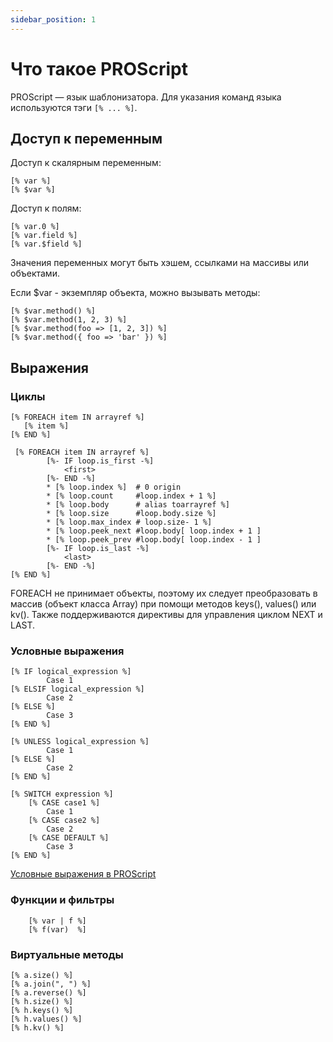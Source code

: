 ```yaml
---
sidebar_position: 1
---
```


# Что такое PROScript

PROScript — язык шаблонизатора. Для указания команд языка используются тэги `[% ... %]`.

## Доступ к переменным

Доступ к скалярным переменным:

```
[% var %]
[% $var %]
```

Доступ к полям:

```
[% var.0 %]
[% var.field %]
[% var.$field %]
```

Значения переменных могут быть хэшем, ссылками на массивы или объектами.

Если $var - экземпляр объекта, можно вызывать методы:

```
[% $var.method() %]
[% $var.method(1, 2, 3) %]
[% $var.method(foo => [1, 2, 3]) %]
[% $var.method({ foo => 'bar' }) %]
```

## Выражения

### Циклы

```
[% FOREACH item IN arrayref %]
   [% item %]
[% END %]
```

```
 [% FOREACH item IN arrayref %]
        [%- IF loop.is_first -%]
            <first>
        [%- END -%]
        * [% loop.index %]  # 0 origin
        * [% loop.count     #loop.index + 1 %]
        * [% loop.body      # alias toarrayref %]
        * [% loop.size      #loop.body.size %]
        * [% loop.max_index # loop.size- 1 %]
        * [% loop.peek_next #loop.body[ loop.index + 1 ]
        * [% loop.peek_prev #loop.body[ loop.index - 1 ]
        [%- IF loop.is_last -%]
            <last>
        [%- END -%]
[% END %]
```

FOREACH не принимает объекты, поэтому их следует преобразовать в массив (объект класса Array) при помощи методов keys(), values() или kv(). Также поддерживаются директивы для управления циклом NEXT и LAST.

### Условные выражения

```
[% IF logical_expression %]
        Case 1
[% ELSIF logical_expression %]
        Case 2
[% ELSE %]
        Case 3
[% END %]
```

```
[% UNLESS logical_expression %]
        Case 1
[% ELSE %]
        Case 2
[% END %]
```

```
[% SWITCH expression %]
    [% CASE case1 %]
        Case 1
    [% CASE case2 %]
        Case 2
    [% CASE DEFAULT %]
        Case 3
[% END %]
```

[Условные выражения в PROScript](/docs/proscript/conditionals.md)

### Функции и фильтры

```
    [% var | f %]
    [% f(var)  %]
```

### Виртуальные методы

```
[% a.size() %]
[% a.join(", ") %]
[% a.reverse() %]
[% h.size() %]
[% h.keys() %]
[% h.values() %]
[% h.kv() %]
```
